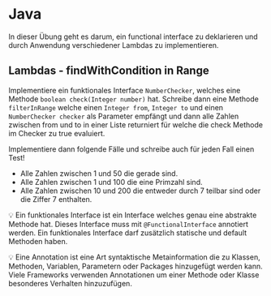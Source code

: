 # Java 

In dieser Übung geht es darum, ein functional interface zu deklarieren und durch Anwendung verschiedener Lambdas zu implementieren.

## Lambdas - findWithCondition in Range

Implementiere ein funktionales Interface `NumberChecker`, welches eine Methode `boolean check(Integer number)` hat. 
Schreibe dann eine Methode `filterInRange` welche einen `Integer from`, `Integer to` und einen `NumberChecker checker` als Parameter empfängt und dann alle Zahlen zwischen from und to in einer Liste returniert für welche die check Methode im Checker zu true evaluiert.

Implementiere dann folgende Fälle und schreibe auch für jeden Fall einen Test! 
* Alle Zahlen zwischen 1 und 50 die gerade sind. 
* Alle Zahlen zwischen 1 und 100 die eine Primzahl sind. 
* Alle Zahlen zwischen 10 und 200 die entweder durch 7 teilbar sind oder die Ziffer 7 enthalten. 

💡 Ein funktionales Interface ist ein Interface welches genau eine abstrakte Methode hat. 
Dieses Interface muss mit `@FunctionalInterface` annotiert werden. Ein funktionales Interface darf zusätzlich statische und default Methoden haben.

💡 Eine Annotation ist eine Art syntaktische Metainformation die zu Klassen, Methoden, Variablen, Parametern oder Packages hinzugefügt werden kann. 
Viele Frameworks verwenden Annotationen um einer Methode oder Klasse besonderes Verhalten hinzuzufügen.